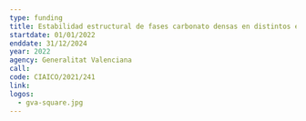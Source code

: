 ```yaml
---
type: funding
title: Estabilidad estructural de fases carbonato densas en distintos entornos químicos y a alta temperatura (DenseCarbon)
startdate: 01/01/2022
enddate: 31/12/2024
year: 2022
agency: Generalitat Valenciana
call:
code: CIAICO/2021/241
link:
logos:
  - gva-square.jpg
---
```

